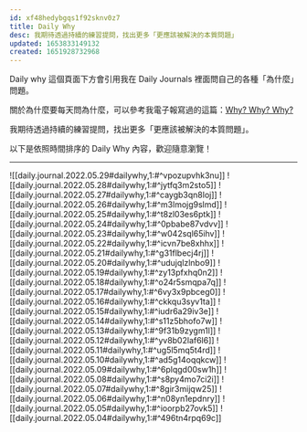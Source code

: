 ```yaml
---
id: xf48hedybgqs1f92sknv0z7
title: Daily Why
desc: 我期待透過持續的練習提問，找出更多「更應該被解決的本質問題」
updated: 1653833149132
created: 1651928732968
---
```


Daily why 這個頁面下方會引用我在 Daily Journals 裡面問自己的各種「為什麼」問題。

關於為什麼要每天問為什麼，可以參考我電子報寫過的這篇：[Why? Why? Why?](https://pinchlime.substack.com/p/why-why-why?s=w)

我期待透過持續的練習提問，找出更多「更應該被解決的本質問題」。

以下是依照時間排序的 Daily Why 內容，歡迎隨意瀏覽！

---

![[daily.journal.2022.05.29#dailywhy,1:#^vpozupvhk3nu]]
![[daily.journal.2022.05.28#dailywhy,1:#^jytfq3m2sto5]]
![[daily.journal.2022.05.27#dailywhy,1:#^caygb3qn8loj]]
![[daily.journal.2022.05.26#dailywhy,1:#^m3lmojg9slmd]]
![[daily.journal.2022.05.25#dailywhy,1:#^t8zl03es6ptk]]
![[daily.journal.2022.05.24#dailywhy,1:#^0pbabe87vdvv]]
![[daily.journal.2022.05.23#dailywhy,1:#^w042sql65ihv]]
![[daily.journal.2022.05.22#dailywhy,1:#^icvn7be8xhhx]]
![[daily.journal.2022.05.21#dailywhy,1:#^g31flbecj4rj]]
![[daily.journal.2022.05.20#dailywhy,1:#^udujqlzlnbo9]]
![[daily.journal.2022.05.19#dailywhy,1:#^zy13pfxhq0n2]]
![[daily.journal.2022.05.18#dailywhy,1:#^o24r5smqpa7q]]
![[daily.journal.2022.05.17#dailywhy,1:#^6vy3x9pbceg0]]
![[daily.journal.2022.05.16#dailywhy,1:#^ckkqu3syv1ta]]
![[daily.journal.2022.05.15#dailywhy,1:#^iudr6a29iv3e]]
![[daily.journal.2022.05.14#dailywhy,1:#^s11z5bhofo7w]]
![[daily.journal.2022.05.13#dailywhy,1:#^9f31b9zygm1l]]
![[daily.journal.2022.05.12#dailywhy,1:#^yv8b02laf6l6]]
![[daily.journal.2022.05.11#dailywhy,1:#^ug5l5mq5t4rd]]
![[daily.journal.2022.05.10#dailywhy,1:#^ad5g14oqqkcw]]
![[daily.journal.2022.05.09#dailywhy,1:#^6plqgd00sw1h]]
![[daily.journal.2022.05.08#dailywhy,1:#^s8py4mo7ci2i]]
![[daily.journal.2022.05.07#dailywhy,1:#^8gir3mijqw25]]
![[daily.journal.2022.05.06#dailywhy,1:#^n08yn1epdnry]]
![[daily.journal.2022.05.05#dailywhy,1:#^ioorpb27ovk5]]
![[daily.journal.2022.05.04#dailywhy,1:#^496tn4rpq69c]]
